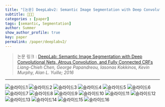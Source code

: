 ```yaml
---
title: "[논문] DeepLabv2: Semantic Image Segmentation with Deep Convolutional Nets, Atrous Convolution, and Fully Connected CRFs"
subtitle: 👩🏻‍💻
categories : [paper]
tags: [semantic, Segmentation]
author: Summer
show_author_profile: true
key: paper
permalink: /paper/deeplabv2/
---
```



> 논문 링크 : [DeepLab: Semantic Image Segmentation with Deep Convolutional Nets, Atrous Convolution, and Fully Connected CRFs](extension://bfdogplmndidlpjfhoijckpakkdjkkil/pdf/viewer.html?file=https%3A%2F%2Farxiv.org%2Fpdf%2F1606.00915.pdf) <br>
_Liang-Chieh Chen, George Papandreou, Iasonas Kokkinos, Kevin Murphy, Alan L. Yuille; 2016_


- - -
![슬라이드1](https://user-images.githubusercontent.com/121393261/235588834-68ac7ebd-ad30-4997-b4a0-c6d1113765e7.PNG)
![슬라이드2](https://user-images.githubusercontent.com/121393261/235588836-7f342216-9986-4f0a-b9ee-aededb905055.PNG)
![슬라이드3](https://user-images.githubusercontent.com/121393261/235588839-dd6384f2-de28-40aa-9917-acfcfd110efb.PNG)
![슬라이드4](https://user-images.githubusercontent.com/121393261/235588841-13d85095-2272-4644-88d0-271346108699.PNG)
![슬라이드5](https://user-images.githubusercontent.com/121393261/235588844-3cef23da-3240-4df2-976d-da20830838ac.PNG)
![슬라이드6](https://user-images.githubusercontent.com/121393261/235588849-af0d173a-6292-420c-bdaf-96979a8c1780.PNG)
![슬라이드7](https://user-images.githubusercontent.com/121393261/235588853-3b24f6ad-6f72-4c1c-8238-bde39c4c24e4.PNG)
![슬라이드8](https://user-images.githubusercontent.com/121393261/235588854-19248f4e-89e3-48fd-92ed-e4ab501e3eaf.PNG)
![슬라이드9](https://user-images.githubusercontent.com/121393261/235588858-6d6cc81c-1985-44ad-b483-711f216e92cb.PNG)
![슬라이드10](https://user-images.githubusercontent.com/121393261/235588860-3fdf2448-1003-42d6-9e3a-14baf259617a.PNG)
![슬라이드11](https://user-images.githubusercontent.com/121393261/235588862-650b97d4-f981-4f44-9747-bf7d7e56c380.PNG)
![슬라이드12](https://user-images.githubusercontent.com/121393261/235588818-fa727058-d05b-4bc6-a99e-3a966c694fb7.PNG)
![슬라이드13](https://user-images.githubusercontent.com/121393261/235588822-4085d395-8083-4930-a1a7-f90538201e60.PNG)
![슬라이드14](https://user-images.githubusercontent.com/121393261/235588824-834df9a4-87bb-48b0-b12e-f725bdebbe17.PNG)
![슬라이드15](https://user-images.githubusercontent.com/121393261/235588828-f4c308ce-db36-4d11-ac77-7d46133a32fa.PNG)
![슬라이드16](https://user-images.githubusercontent.com/121393261/235588832-632d8a01-8f54-4ee2-bb0a-63c0dc84fcb5.PNG)

